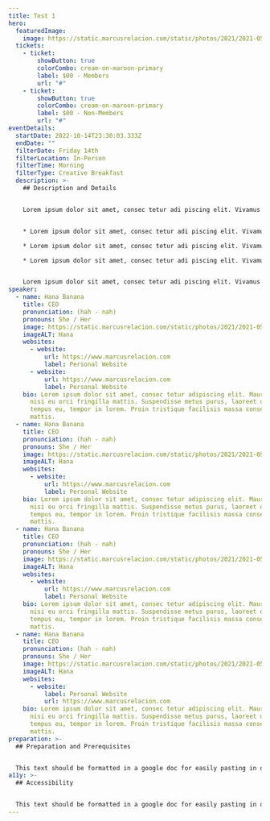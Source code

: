 ```yaml
---
title: Test 1
hero:
  featuredImage:
    image: https://static.marcusrelacion.com/static/photos/2021/2021-05-02-12-55-PM-SONY-ILCE-7M3-4444-copyright-marcusrelacion-1.jpg
  tickets:
    - ticket:
        showButton: true
        colorCombo: cream-on-maroon-primary
        label: $00 - Members
        url: "#"
    - ticket:
        showButton: true
        colorCombo: cream-on-maroon-primary
        label: $00 - Non-Members
        url: "#"
eventDetails:
  startDate: 2022-10-14T23:30:03.333Z
  endDate: ""
  filterDate: Friday 14th
  filterLocation: In-Person
  filterTime: Morning
  filterType: Creative Breakfast
  description: >-
    ## D﻿escription and Details


    Lorem ipsum dolor sit amet, consec tetur adi piscing elit. Vivamus et quam finibus auctor arcu eu massa rutrum erat. Mauris vitae arcu quis nunc varius mollis eres.


    * Lorem ipsum dolor sit amet, consec tetur adi piscing elit. Vivamus et quam finibus auctor arcu eu massa rutrum erat. Mauris vitae arcu quis nunc varius mollis eres.

    * Lorem ipsum dolor sit amet, consec tetur adi piscing elit. Vivamus et quam finibus auctor arcu eu massa rutrum erat. Mauris vitae arcu quis nunc varius mollis eres.

    * Lorem ipsum dolor sit amet, consec tetur adi piscing elit. Vivamus et quam finibus auctor arcu eu massa rutrum erat. Mauris vitae arcu quis nunc varius mollis eres.


    Lorem ipsum dolor sit amet, consec tetur adi piscing elit. Vivamus et quam finibus auctor arcu eu massa rutrum erat. Mauris vitae arcu quis nunc varius mollis eres.
speaker:
  - name: Hana Banana
    title: CEO
    pronunciation: (hah - nah)
    pronouns: She / Her
    image: https://static.marcusrelacion.com/static/photos/2021/2021-05-02-12-55-PM-SONY-ILCE-7M3-4444-copyright-marcusrelacion-1.jpg
    imageALT: Hana
    websites:
      - website:
          url: https://www.marcusrelacion.com
          label: Personal Website
      - website:
          url: https://www.marcusrelacion.com
          label: Personal Website
    bio: Lorem ipsum dolor sit amet, consec tetur adipiscing elit. Mauris egestas
      nisi eu orci fringilla mattis. Suspendisse metus purus, laoreet quis
      tempus eu, tempor in lorem. Proin tristique facilisis massa consectetur
      mattis.
  - name: Hana Banana
    title: CEO
    pronunciation: (hah - nah)
    pronouns: She / Her
    image: https://static.marcusrelacion.com/static/photos/2021/2021-05-02-12-55-PM-SONY-ILCE-7M3-4444-copyright-marcusrelacion-1.jpg
    imageALT: Hana
    websites:
      - website:
          url: https://www.marcusrelacion.com
          label: Personal Website
    bio: Lorem ipsum dolor sit amet, consec tetur adipiscing elit. Mauris egestas
      nisi eu orci fringilla mattis. Suspendisse metus purus, laoreet quis
      tempus eu, tempor in lorem. Proin tristique facilisis massa consectetur
      mattis.
  - name: Hana Banana
    title: CEO
    pronunciation: (hah - nah)
    pronouns: She / Her
    image: https://static.marcusrelacion.com/static/photos/2021/2021-05-02-12-55-PM-SONY-ILCE-7M3-4444-copyright-marcusrelacion-1.jpg
    imageALT: Hana
    websites:
      - website:
          url: https://www.marcusrelacion.com
          label: Personal Website
    bio: Lorem ipsum dolor sit amet, consec tetur adipiscing elit. Mauris egestas
      nisi eu orci fringilla mattis. Suspendisse metus purus, laoreet quis
      tempus eu, tempor in lorem. Proin tristique facilisis massa consectetur
      mattis.
  - name: Hana Banana
    title: CEO
    pronunciation: (hah - nah)
    pronouns: She / Her
    image: https://static.marcusrelacion.com/static/photos/2021/2021-05-02-12-55-PM-SONY-ILCE-7M3-4444-copyright-marcusrelacion-1.jpg
    imageALT: Hana
    websites:
      - website:
          label: Personal Website
          url: https://www.marcusrelacion.com
    bio: Lorem ipsum dolor sit amet, consec tetur adipiscing elit. Mauris egestas
      nisi eu orci fringilla mattis. Suspendisse metus purus, laoreet quis
      tempus eu, tempor in lorem. Proin tristique facilisis massa consectetur
      mattis.
preparation: >-
  ## P﻿reparation and Prerequisites


  T﻿his text should be formatted in a google doc for easily pasting in on an event to event basis.
a11y: >-
  ## Accessibility


  T﻿his text should be formatted in a google doc for easily pasting in on an event to event basis.
---
```

